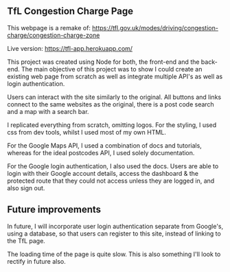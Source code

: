 ## TfL Congestion Charge Page

This webpage is a remake of: https://tfl.gov.uk/modes/driving/congestion-charge/congestion-charge-zone

Live version: https://tfl-app.herokuapp.com/

This project was created using Node for both, the front-end and the back-end. The main objective of this project was to show I could create an existing web page from scratch as well as integrate multiple API's as well as login authentication.

Users can interact with the site similarly to the original. All buttons and links connect to the same websites as the original, there is a post code search and a map with a search bar.

I replicated everything from scratch, omitting logos. For the styling, I used css from dev tools, whilst I used most of my own HTML.

For the Google Maps API, I used a combination of docs and tutorials, whereas for the ideal postcodes API, I used solely documentation.

For the Google login authentication, I also used the docs. Users are able to login with their Google account details, access the dashboard & the protected route that they could not access unless they are logged in, and also sign out.

## Future improvements

In future, I will incorporate user login authentication separate from Google's, using a database, so that users can register to this site, instead of linking to the TfL page.

The loading time of the page is quite slow. This is also something I'll look to rectify in future also.